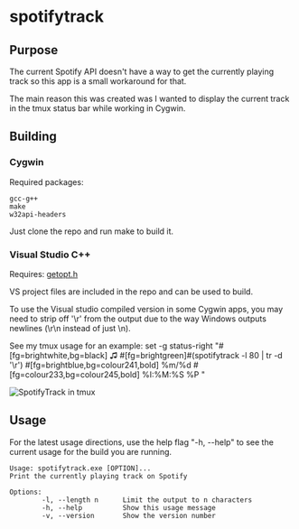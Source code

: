 # spotifytrack

## Purpose

The current Spotify API doesn't have a way to get the currently playing track
so this app is a small workaround for that.

The main reason this was created was I wanted to display the current track in the
tmux status bar while working in Cygwin.

## Building

### Cygwin
Required packages:

	gcc-g++
	make
	w32api-headers

Just clone the repo and run make to build it.

### Visual Studio C++
Requires:
	[getopt.h](https://github.com/skandhurkat/Getopt-for-Visual-Studio/blob/master/getopt.h)

VS project files are included in the repo and can be used to build.

To use the Visual studio compiled version in some Cygwin apps, you may need to strip off '\r' from the
output due to the way Windows outputs newlines (\r\n instead of just \n).

See my tmux usage for an example:
	set -g status-right "#[fg=brightwhite,bg=black] ♫ #[fg=brightgreen]#(spotifytrack -l 80 | tr -d '\r') #[fg=brightblue,bg=colour241,bold] %m/%d #[fg=colour233,bg=colour245,bold] %I:%M:%S %P "

![SpotifyTrack in tmux](http://i.imgur.com/gIcSzhz.png)

## Usage

For the latest usage directions, use the help flag "-h, --help" to see the current
usage for the build you are running.

	Usage: spotifytrack.exe [OPTION]...
	Print the currently playing track on Spotify

	Options:
			-l, --length n		Limit the output to n characters
			-h, --help			Show this usage message
			-v, --version		Show the version number

